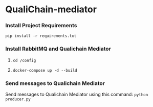 # QualiChain-mediator

### Install Project Requirements

`pip install -r requirements.txt`

### Install RabbitMQ and Qualichain Mediator
1.  `cd /config`

2. `docker-compose up -d --build`

### Send messages to Qualichain Mediator

Send messages to Qualichain Mediator using this command: `python producer.py`